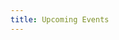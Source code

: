 ```yaml
---
title: Upcoming Events
---
```


<!-- Don't add any text here- just add a new folder for every event. Each folder should have an index.md file inside. If you want to feature the event in your news feed and want a picture, label the thumbnail with "-sq" in the filename, and the banner with "-wd" in the filename. Both images should be in that event's folder to show up. -->

